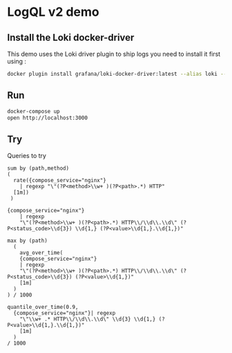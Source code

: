 # LogQL v2 demo

## Install the Loki docker-driver

This demo uses the Loki driver plugin to ship logs you need to install it first using :

```bash
docker plugin install grafana/loki-docker-driver:latest --alias loki --grant-all-permissions
```

## Run

```bash
docker-compose up
open http://localhost:3000
```

## Try

Queries to try

```logql
sum by (path,method)
(
  rate({compose_service="nginx"}
    | regexp "\"(?P<method>\\w+ )(?P<path>.*) HTTP"
  [1m])
 )
```

```logql
{compose_service="nginx"}
    | regexp
    "\"(?P<method>\\w+ )(?P<path>.*) HTTP\\/\\d\\.\\d\" (?P<status_code>\\d{3}) \\d{1,} (?P<value>\\d{1,}.\\d{1,})"
```

```logql
max by (path)
  (
    avg_over_time(
    {compose_service="nginx"}
    | regexp
    "\"(?P<method>\\w+ )(?P<path>.*) HTTP\\/\\d\\.\\d\" (?P<status_code>\\d{3}) (?P<value>\\d{1,})"
    [1m]
  )
) / 1000
```


```logql
quantile_over_time(0.9,
  {compose_service="nginx"}| regexp
    "\"\\w+ .* HTTP\\/\\d\\.\\d\" \\d{3} \\d{1,} (?P<value>\\d{1,}.\\d{1,})"
    [1m]
  )
/ 1000
```
